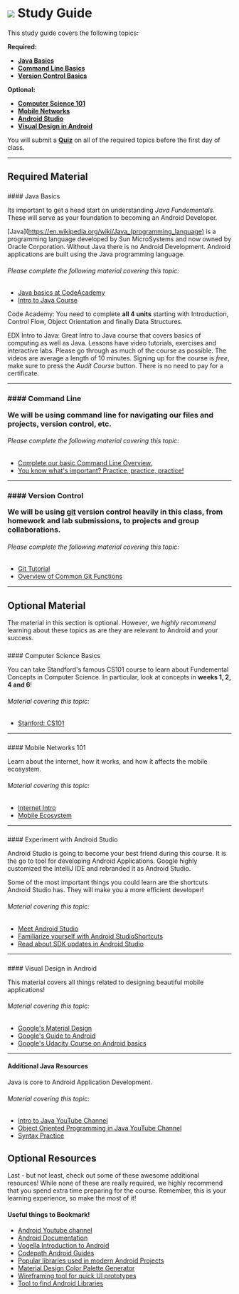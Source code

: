 # ![](https://ga-dash.s3.amazonaws.com/production/assets/logo-9f88ae6c9c3871690e33280fcf557f33.png) Study Guide

This study guide covers the following topics:

**Required:**
- [**Java Basics**](#java)
- [**Command Line Basics**](#commandline)
- [**Version Control Basics**](#versioncontrol)

**Optional:**
- [**Computer Science 101**](#cs)
- [**Mobile Networks**](#mobilenetworks)
- [**Android Studio**](#studio)
- [**Visual Design in Android**](#design)

You will submit a [**Quiz**](quiz/readme.md) on all of the required topics before the first day of class.

***

## Required Material

<h3 id="java"></h3>
#### Java Basics

Its important to get a head start on understanding *Java Fundementals*. These will serve as your foundation to becoming an Android Developer. 

[Java](https://en.wikipedia.org/wiki/Java_(programming_language) is a programming language developed by Sun MicroSystems and now owned by Oracle Corporation. Without Java there is no Android Development. Android applications are built using the Java programming language.

###### Please complete the following material covering this topic:
* [Java basics at CodeAcademy](https://www.codecademy.com/learn/learn-java) 
* [Intro to Java Course](https://courses.edx.org/courses/course-v1:HKUSTx+COMP102.1x+2T2016/info) 

Code Academy: You need to complete **all 4 units** starting with Introduction, Control Flow, Object Orientation and finally Data Structures.

EDX Intro to Java: Great Intro to Java course that covers basics of computing as well as Java. Lessons have video tutorials, exercises and interactive labs. Please go through as much of the course as possible. The videos are average a length of 10 minutes. Signing up for the course is *free*, make sure to press the *Audit Course* button. There is no need to pay for a certificate. 

***

<h3 id="commandline"</h3>
#### Command Line

We will be using command line for navigating our files and projects, version control, etc. 

###### Please complete the following material covering this topic:
* [Complete our basic Command Line Overview.](http://generalassembly.github.io/prework/cl/#/)
* [You know what's important? Practice, practice, practice!](https://www.codecademy.com/learn/learn-the-command-line)

*** 

<h3 id="versioncontrol"</h3>
#### Version Control

We will be using [git](https://git-scm.com/about) version control heavily in this class, from homework and lab submissions, to projects and group collaborations. 
	
###### Please complete the following material covering this topic:
* [Git Tutorial](https://www.codecademy.com/learn/learn-git)
* [Overview of Common Git Functions](https://www.codeschool.com/courses/try-git)

***

## Optional Material

The material in this section is optional. However, we *highly recommend* learning about these topics as are they are relevant to Android and your success.


<h3 id="cs"></h3>
#### Computer Science Basics

You can take Standford's famous CS101 course to learn about Fundemental Concepts in Computer Science. In particular, look at concepts in **weeks 1, 2, 4 and 6**!

###### Material covering this topic:
* [Stanford: CS101](http://web.stanford.edu/class/cs101/)

***

<h3 id="mobilenetworks"></h3>
#### Mobile Networks 101

Learn about the internet, how it works, and how it affects the mobile ecosystem.

###### Material covering this topic:
* [Internet Intro](https://www.khanacademy.org/computing/computer-science/internet-intro)
* [Mobile Ecosystem](https://ga-edm-sandbox.s3.amazonaws.com/understanding-mobile-customers-and-their-devices/story.html)

*** 

<h3 id="studio"></h3>
#### Experiment with Android Studio

Android Studio is going to become your best friend during this course. It is the go to tool for developing Android Applications. Google highly customized the IntelliJ IDE and rebranded it as Android Studio.

Some of the most important things you could learn are the shortcuts Android Studio has. They will make you a more efficient developer!

###### Material covering this topic:
* [Meet Android Studio](https://developer.android.com/studio/intro/index.html)
* [Familiarize yourself with Android StudioShortcuts](https://developer.android.com/studio/intro/keyboard-shortcuts.html)
* [Read about SDK updates in Android Studio](https://developer.android.com/studio/intro/update.html)

***

<h3 id="design"></h3>
#### Visual Design in Android

This material covers all things related to designing beautiful mobile applications!

###### Material covering this topic:
* [Google's Material Design](https://material.google.com/)
* [Google's Guide to Android ](https://developer.android.com/training/index.html)
* [Google's Udacity Course on Android basics](https://www.udacity.com/course/developing-android-apps--ud853)

***

#### Additional Java Resources

Java is core to Android Application Development.

###### Material covering this topic:
* [Intro to Java YouTube Channel](https://www.youtube.com/playlist?list=PLDAA5DE54FB5215EC)
* [Object Oriented Programming in Java YouTube Channel](https://www.youtube.com/playlist?list=PL07BAEC9E3E9E49F3)
* [Syntax Practice]()

<a name="resources"></a>
## Optional Resources

Last - but not least, check out some of these awesome additional resources! While none of these are really required, we highly recommend that you spend extra time preparing for the course. Remember, this is your learning experience, so make the most of it!

#### Useful things to Bookmark!
* [Android Youtube channel](https://www.youtube.com/user/androiddevelopers)
* [Android Documentation](https://developer.android.com/guide/index.html)
* [Vogella Introduction to Android](http://www.vogella.com/tutorials/android.html)
* [Codepath Android Guides](https://guides.codepath.com/android)
* [Popular libraries used in modern Android Projects](https://guides.codepath.com/android/Must-Have-Libraries)
* [Material Design Color Palette Generator](http://www.materialpalette.com/)
* [Wireframing tool for quick UI prototypes](https://wireframe.cc/)
* [Tool to find Android Libraries](https://android-arsenal.com/)
